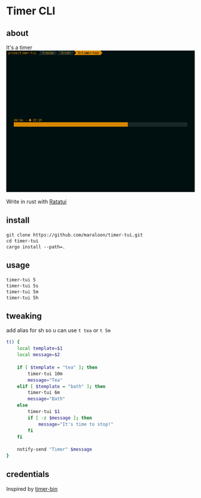 # Timer CLI

## about
It's a timer
![Screenshot of cli](/files/screenshot.png "Screenshot")

Write in rust with [Ratatui](https://github.com/ratatui-org/ratatui)

## install
```
git clone https://github.com/maraloon/timer-tui.git
cd timer-tui
cargo install --path=.
```

## usage
```
timer-tui 5
timer-tui 5s
timer-tui 5m
timer-tui 5h
```

## tweaking
add alias for sh so u can use `t tea` or `t 5m`
```bash
t() {
    local template=$1
    local message=$2

    if [ $template = "tea" ]; then
        timer-tui 10m
        message="Tea"
    elif [ $template = "bath" ]; then
        timer-tui 6m
        message="Bath"
    else
        timer-tui $1
        if [ -z $message ]; then
            message="It's time to stop!"
        fi
    fi

    notify-send "Timer" $message
}
```

## credentials

Inspired by [timer-bin](https://github.com/caarlos0/timer)
